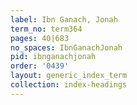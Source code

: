 ```yaml
---
label: Ibn Ganach, Jonah
term_no: term364
pages: 40|683
no_spaces: IbnGanachJonah
pid: ibnganachjonah
order: '0439'
layout: generic_index_term
collection: index-headings
---
```

